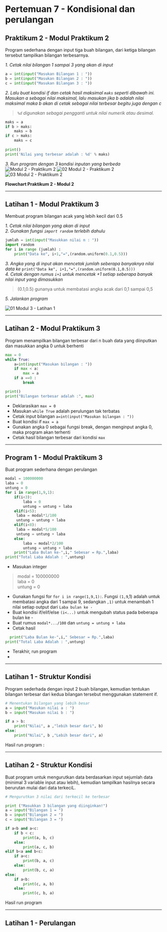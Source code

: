 # Pertemuan 7 - Kondisional dan perulangan

**Praktikum 2 - Modul Praktikum 2**
-----------------------------------------------

Program sederhana dengan input tiga buah bilangan, dari ketiga bilangan
tersebut tampilkan bilangan terbesarnya.

*1. Cetak nilai bilangan 1 sampai 3 yang akan di input*
```Python
a = int(input("Masukan Bilangan 1 : "))
b = int(input("Masukan Bilangan 2 : "))
c = int(input("Masukan Bilangan 3 : "))
```
*2. Lalu buat kondisi if dan cetak hasil maksimal `maks` seperti dibawah ini.  
Masukan a sebagai nilai maksimal, lalu masukan jika b adalah nilai maksimal maka b akan di cetak sebagai nilai terbesar begitu juga dengan c*
> *`%d` digunakan sebagai pengganti untuk nilai numerik atau desimal.*
```Python
maks = a
if b > maks:
    maks = b
if c > maks:
    maks = c
    
print()
print('Nilai yang terbesar adalah : %d' % maks)
```
  
*3. Run program dengan 3 kondisi inputan yang berbeda*
![Modul 2 - Praktikum 2](https://user-images.githubusercontent.com/115614668/200608482-b692e152-8b09-44c8-abca-1650642305f4.png)
![02  Modul 2 - Praktikum 2](https://user-images.githubusercontent.com/115614668/200609346-0897f372-759e-4cf3-8f60-2f2e72fc0d53.png)
![03  Modul 2 - Praktikum 2](https://user-images.githubusercontent.com/115614668/200609875-097514ef-8a8d-430d-a363-4eebba61531e.png)

**Flowchart Praktikum 2 - Modul 2**

----------------------------------------------
**Latihan 1 - Modul Praktikum 3**
----------------------------------------------

Membuat program bilangan acak yang lebih kecil dari 0.5

*1. Cetak nilai bilangan yang akan di input*  
*2. Gunakan fungsi `import random` terlebih dahulu*  
```Python
jumlah = int(input("Masukkan nilai n : "))
import random
for i in range (jumlah) :
    print("Data ke", i+1,"=",(random.uniform(0.1,0.5)))
```
*3. Angka yang di input akan mencetak jumlah seberapa banyaknya nilai data ke* `print("Data ke", i+1,"=",(random.uniform(0.1,0.5)))`  
*4. Cetak dengan rumus `i+1` untuk mencetak +1 setiap seberapa banyak nilai input yang dimasukkan*  
> (0.1,0.5) gunanya untuk membatasi angka acak dari 0,1 sampai 0,5  

*5. Jalankan program*  

![01  Modul 3 - Latihan 1](https://user-images.githubusercontent.com/115614668/200617475-21b99516-95a2-42d2-bb16-68860314d151.png)

---------------------------------------------------
**Latihan 2 - Modul Praktikum 3**
----------------------------------------------

Program menampilkan bilangan terbesar dari n buah data yang diinputkan dan masukkan angka 0 untuk berhenti  

```Python
max = 0
while True:
    a=int(input("Masukan bilangan : "))
    if max < a:
        max = a
    if a ==0 :
        break

print()
print("Bilangan terbesar adalah :", max)
```
- Deklarasikan `max = 0`  
- Masukan `while True` adalah perulungan tak terbatas  
- Cetak input bilangan `a=int(input("Masukan bilangan : "))`  
- Buat kondisi if `max = a`
- Gunakan angka 0 sebagai fungsi break, dengan menginput angka 0, maka program akan terhenti  
- Cetak hasil bilangan terbesar dari kondisi `max`  

---------------------------------------------------
**Program 1 - Modul Praktikum 3**
----------------------------------------------
Buat program sederhana dengan perulangan
```Python
modal = 100000000
laba = 0
untung = 0
for i in range(1,9,1):
    if(i<3):
        laba = 0
        untung = untung + laba
    elif(i<5):
     laba = modal*1/100
     untung = untung + laba
    elif(i<8):
     laba = modal*5/100
     untung = untung + laba
    else:
        laba = modal*2/100
        untung = untung + laba
    print("Laba Bulan ke-",i," Sebesar = Rp.",laba)
print("Total Laba Adalah : ",untung)
```
- Masukan integer
> modal = 100000000  
> laba = 0  
> untung = 0  
- Gunakan fungsi for `for i in range(1,9,1):`. Fungsi `(1,9`,1) adalah untuk membatasi angka dari 1 sampai 9, sedangkan `,1)` untuk menambah 1 nilai setiap output dari `Laba bulan ke -`  
- Buat kondisi if/elif/else `(i<...)` untuk mengubah status pada beberapa bulan ke -  
- Buat rumus `modal*.../100` dan `untung = untung + laba`
- Cetak hasil
```Python
  print("Laba Bulan ke-",i," Sebesar = Rp.",laba)
print("Total Laba Adalah : ",untung)
```
- Terakhir, run program
- 
---------------------------------------------------
**Latihan 1 - Struktur Kondisi**
----------------------------------------------
Program sederhada dengan input 2 buah bilangan, kemudian tentukan bilangan terbesar dari kedua bilangan tersebut menggunakan statement if.
```Python
# Menentukan bilangan yang lebih besar
a = input("Masukan nilai a : ")
b = input("Masukan nilai b : ")

if a > b:
    print("Nilai", a ,"lebih besar dari", b)
else:
    print("Nilai", b ,"Lebih besar dari", a)
```
Hasil run program :

---------------------------------------------------
**Latihan 2 - Struktur Kondisi**
----------------------------------------------
Buat program untuk mengurutkan data berdasarkan input sejumlah data (minimal 3 variable input atau lebih), kemudian tampilkan hasilnya secara berurutan mulai dari data terkeciL.
```Python
# Mengurutkan 3 nilai dari terkecil ke terbesar

print ("Masukkan 3 bilangan yang diinginkan!")
a = input("Bilangan 1 = ")
b = input("Bilangan 2 = ")
c = input("Bilangan 3 = ")

if a<b and a<c:
    if b < c:
        print(a, b, c)
    else:
        print(a, c, b)
elif b<a and b<c:
    if a<c:
        print(b, a, c)
    else:
        print(b, c, a)
else:
    if a<b:
        print(c, a, b)
    else:
        print(c, b, a)
```

Hasil run program

---------------------------------------------------
**Latihan 1 - Perulangan**
----------------------------------------------
